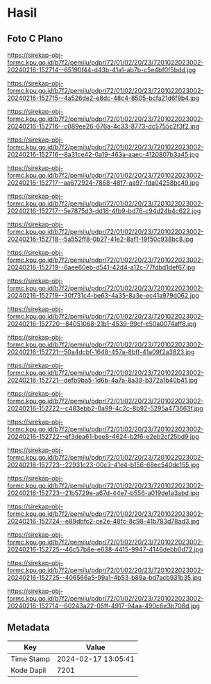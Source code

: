 # Hasil

## Foto C Plano

https://sirekap-obj-formc.kpu.go.id/b7f2/pemilu/pdpr/72/01/02/20/23/7201022023002-20240216-152714--65190f44-d43b-41a1-ab7b-c5e4bf0f5bdd.jpg

https://sirekap-obj-formc.kpu.go.id/b7f2/pemilu/pdpr/72/01/02/20/23/7201022023002-20240216-152715--4a526de2-e8dc-48c4-8505-bcfa21d6f9b4.jpg

https://sirekap-obj-formc.kpu.go.id/b7f2/pemilu/pdpr/72/01/02/20/23/7201022023002-20240216-152716--c089ee26-676a-4c33-8773-dc5755c2f3f2.jpg

https://sirekap-obj-formc.kpu.go.id/b7f2/pemilu/pdpr/72/01/02/20/23/7201022023002-20240216-152716--8a31ce42-0a19-463a-aaec-4120807b3a45.jpg

https://sirekap-obj-formc.kpu.go.id/b7f2/pemilu/pdpr/72/01/02/20/23/7201022023002-20240216-152717--aa672924-7868-48f7-aa97-fda04258bc49.jpg

https://sirekap-obj-formc.kpu.go.id/b7f2/pemilu/pdpr/72/01/02/20/23/7201022023002-20240216-152717--5e7875d3-dd18-4fb9-bd76-c94d24b4c622.jpg

https://sirekap-obj-formc.kpu.go.id/b7f2/pemilu/pdpr/72/01/02/20/23/7201022023002-20240216-152718--5a552ff8-0b27-41e2-8af1-19f50c938bc8.jpg

https://sirekap-obj-formc.kpu.go.id/b7f2/pemilu/pdpr/72/01/02/20/23/7201022023002-20240216-152719--6aee60eb-d541-42d4-a12c-77fdbd1def67.jpg

https://sirekap-obj-formc.kpu.go.id/b7f2/pemilu/pdpr/72/01/02/20/23/7201022023002-20240216-152719--30f731c4-be63-4a35-8a3e-ec41a979d062.jpg

https://sirekap-obj-formc.kpu.go.id/b7f2/pemilu/pdpr/72/01/02/20/23/7201022023002-20240216-152720--84051068-21b1-4539-99cf-e50a0074aff8.jpg

https://sirekap-obj-formc.kpu.go.id/b7f2/pemilu/pdpr/72/01/02/20/23/7201022023002-20240216-152721--50a4dcbf-1648-457a-8bff-41a09f2a3823.jpg

https://sirekap-obj-formc.kpu.go.id/b7f2/pemilu/pdpr/72/01/02/20/23/7201022023002-20240216-152721--defb9ba5-1d6b-4a7a-8a39-b372a1b40b41.jpg

https://sirekap-obj-formc.kpu.go.id/b7f2/pemilu/pdpr/72/01/02/20/23/7201022023002-20240216-152722--c483ebb2-0a99-4c2c-8b92-5295a473663f.jpg

https://sirekap-obj-formc.kpu.go.id/b7f2/pemilu/pdpr/72/01/02/20/23/7201022023002-20240216-152722--ef3dea61-bee8-4624-b2f6-e2eb2cf25bd9.jpg

https://sirekap-obj-formc.kpu.go.id/b7f2/pemilu/pdpr/72/01/02/20/23/7201022023002-20240216-152723--22931c23-00c3-41e4-b156-68ec540dc155.jpg

https://sirekap-obj-formc.kpu.go.id/b7f2/pemilu/pdpr/72/01/02/20/23/7201022023002-20240216-152723--21b5729e-a67d-44e7-b556-a019de1a3abd.jpg

https://sirekap-obj-formc.kpu.go.id/b7f2/pemilu/pdpr/72/01/02/20/23/7201022023002-20240216-152724--e89dbfc2-ce2e-48fc-8c98-41b783d78ad3.jpg

https://sirekap-obj-formc.kpu.go.id/b7f2/pemilu/pdpr/72/01/02/20/23/7201022023002-20240216-152725--46c57b8e-e638-4415-9947-4146debb0d72.jpg

https://sirekap-obj-formc.kpu.go.id/b7f2/pemilu/pdpr/72/01/02/20/23/7201022023002-20240216-152725--406566a5-99a1-4b53-b89a-bd7acb931b35.jpg

https://sirekap-obj-formc.kpu.go.id/b7f2/pemilu/pdpr/72/01/02/20/23/7201022023002-20240216-152714--60243a22-05ff-4917-94aa-490c6e3b706d.jpg


## Metadata

| Key        | Value               |
| ---------- | ------------------- |
| Time Stamp | 2024-02-17 13:05:41 |
| Kode Dapil | 7201                |



